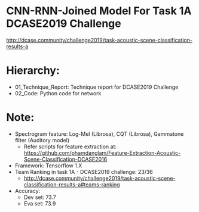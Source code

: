 # CNN-RNN-Joined Model For Task 1A DCASE2019 Challenge
http://dcase.community/challenge2019/task-acoustic-scene-classification-results-a

# Hierarchy:
- 01_Technique_Report: Technique report for DCASE2019 Challenge
- 02_Code: Python code for network

# Note:
- Spectrogram feature: Log-Mel (Librosa), CQT (Librosa), Gammatone filter (Auditory model)
    + Refer scripts for feature extraction at: https://github.com/phamdanglam/Feature-Extraction-Acoustic-Scene-Classification-DCASE2016
- Framework: Tensorflow 1.X
- Team Ranking in task 1A - DCASE2019 challenge: 23/36
    + http://dcase.community/challenge2019/task-acoustic-scene-classification-results-a#teams-ranking
- Accuracy:
    + Dev set: 73.7
    + Eva set: 73.9
    
